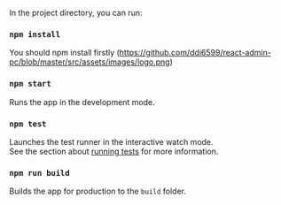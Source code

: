 In the project directory, you can run:
### `npm install`
You should npm install firstly
(https://github.com/ddi6599/react-admin-pc/blob/master/src/assets/images/logo.png)

### `npm start`

Runs the app in the development mode.<br>

### `npm test`

Launches the test runner in the interactive watch mode.<br>
See the section about [running tests](#running-tests) for more information.

### `npm run build`

Builds the app for production to the `build` folder.<br>
